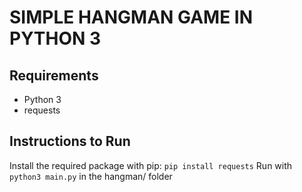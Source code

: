 # SIMPLE HANGMAN GAME IN PYTHON 3

## Requirements
- Python 3
- requests

## Instructions to Run
Install the required package with pip: `pip install requests`
Run with `python3 main.py` in the hangman/ folder
